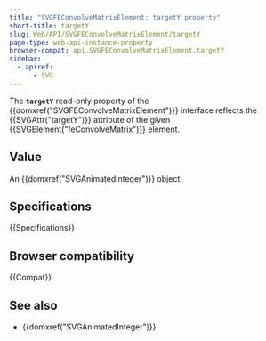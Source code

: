 ```yaml
---
title: "SVGFEConvolveMatrixElement: targetY property"
short-title: targetY
slug: Web/API/SVGFEConvolveMatrixElement/targetY
page-type: web-api-instance-property
browser-compat: api.SVGFEConvolveMatrixElement.targetY
sidebar:
  - apiref:
      - SVG
---
```


The **`targetY`** read-only property of the {{domxref("SVGFEConvolveMatrixElement")}} interface reflects the {{SVGAttr("targetY")}} attribute of the given {{SVGElement("feConvolveMatrix")}} element.

## Value

An {{domxref("SVGAnimatedInteger")}} object.

## Specifications

{{Specifications}}

## Browser compatibility

{{Compat}}

## See also

- {{domxref("SVGAnimatedInteger")}}
